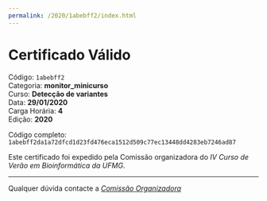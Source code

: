 ```yaml
---
permalink: /2020/1abebff2/index.html
---
```


# Certificado Válido

Código: `1abebff2`<br>
Categoria: **monitor_minicurso**<br>
Curso: **Detecção de variantes**<br>
Data: **29/01/2020**<br>
Carga Horária: **4**<br>
Edição: **2020**<br>


Código completo: `1abebff2da1a72dfcd1d23fd476eca1512d509c77ec13448dd4283eb7246ad87`


Este certificado foi expedido pela Comissão organizadora do *IV Curso de Verão em Bioinformática da UFMG*.

----

Qualquer dúvida contacte a [_Comissão Organizadora_](<mailto:cursobioinfoufmg@gmail.com$subject=[Certificados]>)

